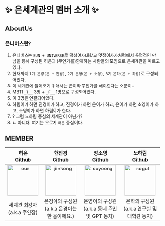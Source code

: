 
# ✨ 은세계관의 멤버 소개 ✨
## AboutUs
### 은니버스란?
1. 은니버스는 `EUN + UNIVERSE`로 덕성여자대학교 멋쟁이사자처럼에서 운명적인 만남을 통해 구성된 허은과 (무언가를)함께하는 사람들의 모임으로 은세계관을 따르고 있다.
2. 현재까지 `1기 은경(은 + 진경)`, `2기 은영(은 + 소영)`, `3기 은하(은 + 하림)`로 구성되어있다.
3. 이 세계관에 들어오기 위해서는 은이와 무언가를 해야한다는 소문이..
4. MBTI `_T__` 3명 + `_F__` 1명으로 구성되어있다. 
5. 이 3명은 연결되어있다. 
6. 하림이가 하면 진경이가 하고, 진경이가 하면 은이가 하고, 은이가 하면 소영이가 하고, 소영이가 하면 하림이가 한다.
7. ? 그럼 노하림 중심의 세계관이 아닌가?
8. ㄴ 아니다. 여기는 오로지 `허은` 중심이다.

## MEMBER

| 허은<br> [Github](https://github.com/DAASHeo) | 한진경<br> [Github](https://github.com/jiinkyung) | 장소영<br> [Github](https://github.com/place0) | 노하림<br> [Github](https://github.com/harim061) |
| :---: | :---: | :---: | :---: |
|<img width="100" alt="eun" src="https://github.com/EUN-IVERSE/.github/assets/64454313/bd305dbb-1c58-4a9d-a662-74fcb359e3e7"> | <img width="100" alt="jiinkong" src="https://github.com/EUN-IVERSE/.github/assets/64454313/9dbadc83-8b19-4af7-8918-39cbb3f27cd0">| <img width="100" alt="soyeong" src="https://github.com/EUN-IVERSE/.github/assets/64454313/58c91a5e-d77f-4403-823c-ecbf692689f9"> | <img width="100" alt="nogul" src="https://github.com/EUN-IVERSE/.github/assets/64454313/7c9db58f-b914-4e07-9451-2ae3bb4a3a50"> |
| 세계관 최강자<br>(a.k.a 주인장) | 은경이의 구성원<br>(a.k.a 은경이는 한 몸이에요.)  | 은영이의 구성원<br>(a.k.a 동네 주민 및 GPT 동지) | 은하의 구성원<br>(a.k.a 연구실 및 대학원 동지) |
